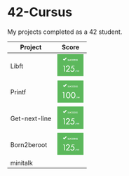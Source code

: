# 42-Cursus
My projects completed as a 42 student.

Project|Score
-|-
Libft|<img src="https://github.com/aflr/aflr/blob/main/src/125.PNG" width="60">
Printf|<img src="https://github.com/aflr/aflr/blob/main/src/100.PNG" width="60">
Get-next-line|<img src="https://github.com/aflr/aflr/blob/main/src/125.PNG" width="60">
Born2beroot|<img src="https://github.com/aflr/aflr/blob/main/src/125.PNG" width="60">
minitalk|
